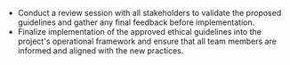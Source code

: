 - Conduct a review session with all stakeholders to validate the proposed guidelines and gather any final feedback before implementation.
- Finalize implementation of the approved ethical guidelines into the project's operational framework and ensure that all team members are informed and aligned with the new practices.